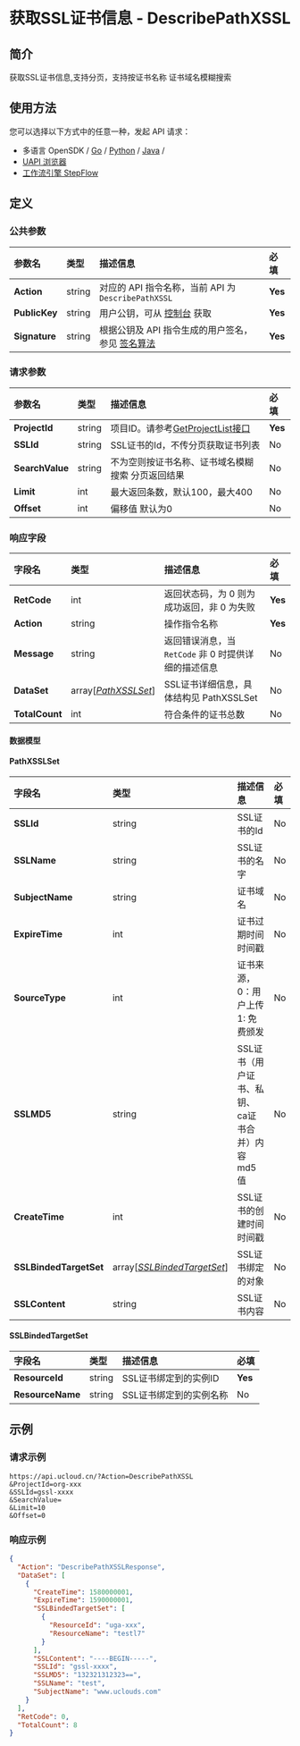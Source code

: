 # 获取SSL证书信息 - DescribePathXSSL

## 简介

获取SSL证书信息,支持分页，支持按证书名称 证书域名模糊搜索






## 使用方法

您可以选择以下方式中的任意一种，发起 API 请求：
- 多语言 OpenSDK / [Go](https://github.com/ucloud/ucloud-sdk-go) / [Python](https://github.com/ucloud/ucloud-sdk-python3) / [Java](https://github.com/ucloud/ucloud-sdk-java) /
- [UAPI 浏览器](https://console.ucloud.cn/uapi/detail?id=DescribePathXSSL)
- [工作流引擎 StepFlow](https://console.ucloud.cn/stepflow/manage/)


## 定义

### 公共参数

| 参数名 | 类型 | 描述信息 | 必填 |
|:---|:---|:---|:---|
| **Action**     | string  | 对应的 API 指令名称，当前 API 为 `DescribePathXSSL`                        | **Yes** |
| **PublicKey**  | string  | 用户公钥，可从 [控制台](https://console.ucloud.cn/uapi/apikey) 获取                                             | **Yes** |
| **Signature**  | string  | 根据公钥及 API 指令生成的用户签名，参见 [签名算法](api/summary/signature.md)  | **Yes** |

### 请求参数

| 参数名 | 类型 | 描述信息 | 必填 |
|:---|:---|:---|:---|
| **ProjectId** | string | 项目ID。请参考[GetProjectList接口](api/summary/get_project_list) |**Yes**|
| **SSLId** | string | SSL证书的Id，不传分页获取证书列表 |No|
| **SearchValue** | string | 不为空则按证书名称、证书域名模糊搜索 分页返回结果 |No|
| **Limit** | int | 最大返回条数，默认100，最大400 |No|
| **Offset** | int | 偏移值 默认为0 |No|

### 响应字段

| 字段名 | 类型 | 描述信息 | 必填 |
|:---|:---|:---|:---|
| **RetCode** | int | 返回状态码，为 0 则为成功返回，非 0 为失败 |**Yes**|
| **Action** | string | 操作指令名称 |**Yes**|
| **Message** | string | 返回错误消息，当 `RetCode` 非 0 时提供详细的描述信息 |No|
| **DataSet** | array[[*PathXSSLSet*](#PathXSSLSet)] | SSL证书详细信息，具体结构见 PathXSSLSet |No|
| **TotalCount** | int | 符合条件的证书总数 |No|

#### 数据模型


#### PathXSSLSet

| 字段名 | 类型 | 描述信息 | 必填 |
|:---|:---|:---|:---|
| **SSLId** | string | SSL证书的Id |No|
| **SSLName** | string | SSL证书的名字 |No|
| **SubjectName** | string | 证书域名 |No|
| **ExpireTime** | int | 证书过期时间 时间戳 |No|
| **SourceType** | int | 证书来源，0：用户上传 1: 免费颁发 |No|
| **SSLMD5** | string | SSL证书（用户证书、私钥、ca证书合并）内容md5值 |No|
| **CreateTime** | int | SSL证书的创建时间 时间戳 |No|
| **SSLBindedTargetSet** | array[[*SSLBindedTargetSet*](#SSLBindedTargetSet)] | SSL证书绑定的对象 |No|
| **SSLContent** | string | SSL证书内容 |No|

#### SSLBindedTargetSet

| 字段名 | 类型 | 描述信息 | 必填 |
|:---|:---|:---|:---|
| **ResourceId** | string | SSL证书绑定到的实例ID |**Yes**|
| **ResourceName** | string | SSL证书绑定到的实例名称 |No|

## 示例

### 请求示例
    
```
https://api.ucloud.cn/?Action=DescribePathXSSL
&ProjectId=org-xxx
&SSLId=gssl-xxxx
&SearchValue=
&Limit=10
&Offset=0
```

### 响应示例
    
```json
{
  "Action": "DescribePathXSSLResponse",
  "DataSet": [
    {
      "CreateTime": 1580000001,
      "ExpireTime": 1590000001,
      "SSLBindedTargetSet": [
        {
          "ResourceId": "uga-xxx",
          "ResourceName": "testl7"
        }
      ],
      "SSLContent": "----BEGIN-----",
      "SSLId": "gssl-xxxx",
      "SSLMD5": "132321312323==",
      "SSLName": "test",
      "SubjectName": "www.uclouds.com"
    }
  ],
  "RetCode": 0,
  "TotalCount": 8
}
```





